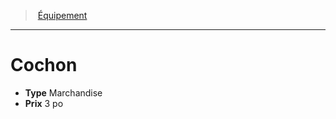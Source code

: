 ﻿---
!EquipmentItem
Type: Marchandise
Price: 3 po
Id: equipment_hd.md#cochon
ParentLink: equipment_hd.md#Équipement
Name: Cochon
ParentName: Équipement
NameLevel: 1
Attributes: {}
AttributesDictionary: >+
  {}

---
> [Équipement](hd_equipment.md)

---

# Cochon

- **Type** Marchandise
- **Prix** 3 po

